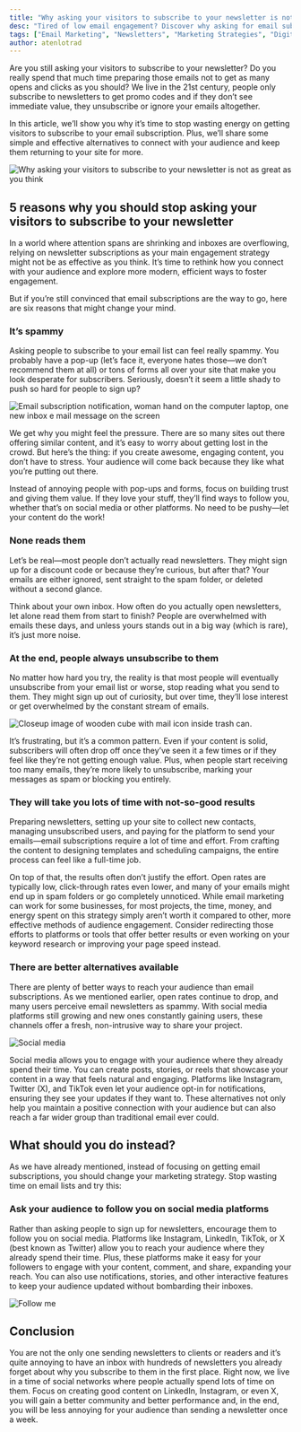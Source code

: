 ```yaml
---
title: "Why asking your visitors to subscribe to your newsletter is not as great as you think"
desc: "Tired of low email engagement? Discover why asking for email subscriptions might be outdated and explore better ways to connect with your audience."
tags: ["Email Marketing", "Newsletters", "Marketing Strategies", "Digital Marketing"]
author: atenlotrad
---
```


Are you still asking your visitors to subscribe to your newsletter? Do you really spend that much time preparing those emails not to get as many opens and clicks as you should? We live in the 21st century, people only subscribe to newsletters to get promo codes and if they don’t see immediate value, they unsubscribe or ignore your emails altogether.

In this article, we’ll show you why it’s time to stop wasting energy on getting visitors to subscribe to your email subscription. Plus, we’ll share some simple and effective alternatives to connect with your audience and keep them returning to your site for more.

![Why asking your visitors to subscribe to your newsletter is not as great as you think](join-our-newsletter-concept.jpg)

## 5 reasons why you should stop asking your visitors to subscribe to your newsletter

In a world where attention spans are shrinking and inboxes are overflowing, relying on newsletter subscriptions as your main engagement strategy might not be as effective as you think. It’s time to rethink how you connect with your audience and explore more modern, efficient ways to foster engagement.

But if you’re still convinced that email subscriptions are the way to go, here are six reasons that might change your mind.

### It’s spammy

Asking people to subscribe to your email list can feel really spammy. You probably have a pop-up (let’s face it, everyone hates those—we don’t recommend them at all) or tons of forms all over your site that make you look desperate for subscribers. Seriously, doesn’t it seem a little shady to push so hard for people to sign up?

![Email subscription notification, woman hand on the computer laptop, one new inbox e mail message on the screen](email-notification-woman-hand-on-the-computer-laptop-one-new-inbox-e-mail-message-on-the-screen.jpg)

We get why you might feel the pressure. There are so many sites out there offering similar content, and it’s easy to worry about getting lost in the crowd. But here’s the thing: if you create awesome, engaging content, you don’t have to stress. Your audience will come back because they like what you’re putting out there.

Instead of annoying people with pop-ups and forms, focus on building trust and giving them value. If they love your stuff, they’ll find ways to follow you, whether that’s on social media or other platforms. No need to be pushy—let your content do the work!

### None reads them

Let’s be real—most people don’t actually read newsletters. They might sign up for a discount code or because they’re curious, but after that? Your emails are either ignored, sent straight to the spam folder, or deleted without a second glance.

Think about your own inbox. How often do you actually open newsletters, let alone read them from start to finish? People are overwhelmed with emails these days, and unless yours stands out in a big way (which is rare), it’s just more noise.

### At the end, people always unsubscribe to them

No matter how hard you try, the reality is that most people will eventually unsubscribe from your email list or worse, stop reading what you send to them. They might sign up out of curiosity, but over time, they’ll lose interest or get overwhelmed by the constant stream of emails.

![Closeup image of wooden cube with mail icon inside trash can.](closeup-image-of-wooden-cube-with-mail-icon-inside-trash-can.jpg)

It’s frustrating, but it’s a common pattern. Even if your content is solid, subscribers will often drop off once they’ve seen it a few times or if they feel like they’re not getting enough value. Plus, when people start receiving too many emails, they’re more likely to unsubscribe, marking your messages as spam or blocking you entirely.

### They will take you lots of time with not-so-good results

Preparing newsletters, setting up your site to collect new contacts, managing unsubscribed users, and paying for the platform to send your emails—email subscriptions require a lot of time and effort. From crafting the content to designing templates and scheduling campaigns, the entire process can feel like a full-time job.

On top of that, the results often don’t justify the effort. Open rates are typically low, click-through rates even lower, and many of your emails might end up in spam folders or go completely unnoticed. While email marketing can work for some businesses, for most projects, the time, money, and energy spent on this strategy simply aren’t worth it compared to other, more effective methods of audience engagement. Consider redirecting those efforts to platforms or tools that offer better results or even working on your keyword research or improving your page speed instead.

### There are better alternatives available

There are plenty of better ways to reach your audience than email subscriptions. As we mentioned earlier, open rates continue to drop, and many users perceive email newsletters as spammy. With social media platforms still growing and new ones constantly gaining users, these channels offer a fresh, non-intrusive way to share your project.

![Social media](social-media.jpg)

Social media allows you to engage with your audience where they already spend their time. You can create posts, stories, or reels that showcase your content in a way that feels natural and engaging. Platforms like Instagram, Twitter (X), and TikTok even let your audience opt-in for notifications, ensuring they see your updates if they want to. These alternatives not only help you maintain a positive connection with your audience but can also reach a far wider group than traditional email ever could.

## What should you do instead?

As we have already mentioned, instead of focusing on getting email subscriptions, you should change your marketing strategy. Stop wasting time on email lists and try this:

### Ask your audience to follow you on social media platforms

Rather than asking people to sign up for newsletters, encourage them to follow you on social media. Platforms like Instagram, LinkedIn, TikTok, or X (best known as Twitter) allow you to reach your audience where they already spend their time. Plus, these platforms make it easy for your followers to engage with your content, comment, and share, expanding your reach. You can also use notifications, stories, and other interactive features to keep your audience updated without bombarding their inboxes.

![Follow me](follow-me.jpg)

## Conclusion

You are not the only one sending newsletters to clients or readers and it’s quite annoying to have an inbox with hundreds of newsletters you already forget about why you subscribe to them in the first place. Right now, we live in a time of social networks where people actually spend lots of time on them. Focus on creating good content on LinkedIn, Instagram, or even X, you will gain a better community and better performance and, in the end, you will be less annoying for your audience than sending a newsletter once a week.

